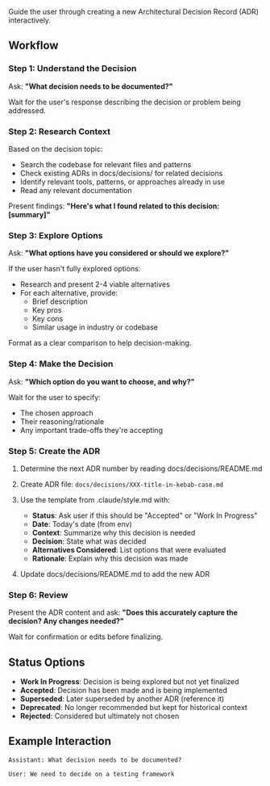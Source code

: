 Guide the user through creating a new Architectural Decision Record (ADR) interactively.

## Workflow

### Step 1: Understand the Decision

Ask: **"What decision needs to be documented?"**

Wait for the user's response describing the decision or problem being addressed.

### Step 2: Research Context

Based on the decision topic:
- Search the codebase for relevant files and patterns
- Check existing ADRs in docs/decisions/ for related decisions
- Identify relevant tools, patterns, or approaches already in use
- Read any relevant documentation

Present findings: **"Here's what I found related to this decision: [summary]"**

### Step 3: Explore Options

Ask: **"What options have you considered or should we explore?"**

If the user hasn't fully explored options:
- Research and present 2-4 viable alternatives
- For each alternative, provide:
  - Brief description
  - Key pros
  - Key cons
  - Similar usage in industry or codebase

Format as a clear comparison to help decision-making.

### Step 4: Make the Decision

Ask: **"Which option do you want to choose, and why?"**

Wait for the user to specify:
- The chosen approach
- Their reasoning/rationale
- Any important trade-offs they're accepting

### Step 5: Create the ADR

1. Determine the next ADR number by reading docs/decisions/README.md
2. Create ADR file: `docs/decisions/XXX-title-in-kebab-case.md`
3. Use the template from .claude/style.md with:
   - **Status**: Ask user if this should be "Accepted" or "Work In Progress"
   - **Date**: Today's date (from env)
   - **Context**: Summarize why this decision is needed
   - **Decision**: State what was decided
   - **Alternatives Considered**: List options that were evaluated
   - **Rationale**: Explain why this decision was made

4. Update docs/decisions/README.md to add the new ADR

### Step 6: Review

Present the ADR content and ask: **"Does this accurately capture the decision? Any changes needed?"**

Wait for confirmation or edits before finalizing.

## Status Options

- **Work In Progress**: Decision is being explored but not yet finalized
- **Accepted**: Decision has been made and is being implemented
- **Superseded**: Later superseded by another ADR (reference it)
- **Deprecated**: No longer recommended but kept for historical context
- **Rejected**: Considered but ultimately not chosen

## Example Interaction

```
Assistant: What decision needs to be documented?

User: We need to decide on a testing framework